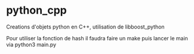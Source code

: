 # python_cpp
Creations d'objets python en C++, utilisation de libboost_python
 
 Pour utiliser la fonction de hash il faudra faire un make puis lancer le main via python3 main.py
